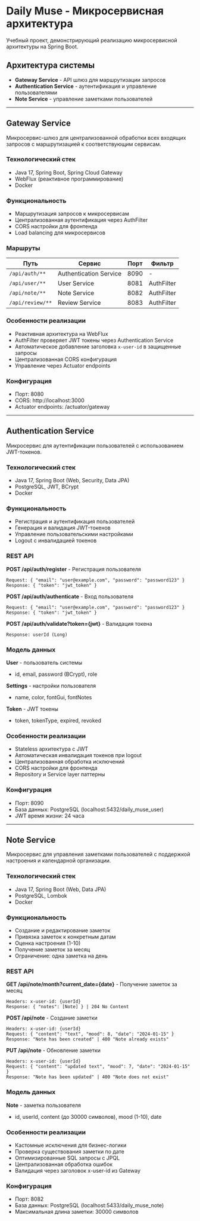 # Daily Muse - Микросервисная архитектура

Учебный проект, демонстрирующий реализацию микросервисной архитектуры на Spring Boot.

## Архитектура системы

- **Gateway Service** - API шлюз для маршрутизации запросов
- **Authentication Service** - аутентификация и управление пользователями
- **Note Service** - управление заметками пользователей

---

## Gateway Service

Микросервис-шлюз для централизованной обработки всех входящих запросов с маршрутизацией к соответствующим сервисам.

### Технологический стек
- Java 17, Spring Boot, Spring Cloud Gateway
- WebFlux (реактивное программирование)
- Docker

### Функциональность
- Маршрутизация запросов к микросервисам
- Централизованная аутентификация через AuthFilter
- CORS настройки для фронтенда
- Load balancing для микросервисов

### Маршруты

| Путь | Сервис | Порт | Фильтр |
|------|--------|------|--------|
| `/api/auth/**` | Authentication Service | 8090 | - |
| `/api/user/**` | User Service | 8081 | AuthFilter |
| `/api/note/**` | Note Service | 8082 | AuthFilter |
| `/api/review/**` | Review Service | 8083 | AuthFilter |

### Особенности реализации

- Реактивная архитектура на WebFlux
- AuthFilter проверяет JWT токены через Authentication Service
- Автоматическое добавление заголовка `x-user-id` в защищенные запросы
- Централизованная CORS конфигурация
- Управление через Actuator endpoints

### Конфигурация
- Порт: 8080
- CORS: http://localhost:3000
- Actuator endpoints: /actuator/gateway

---

## Authentication Service

Микросервис для аутентификации пользователей с использованием JWT-токенов.

### Технологический стек
- Java 17, Spring Boot (Web, Security, Data JPA)
- PostgreSQL, JWT, BCrypt
- Docker

### Функциональность
- Регистрация и аутентификация пользователей
- Генерация и валидация JWT-токенов
- Управление пользовательскими настройками
- Logout с инвалидацией токенов

### REST API

**POST /api/auth/register** - Регистрация пользователя
```
Request: { "email": "user@example.com", "password": "password123" }
Response: { "token": "jwt_token" }
```

**POST /api/auth/authenticate** - Вход пользователя
```
Request: { "email": "user@example.com", "password": "password123" }
Response: { "token": "jwt_token" }
```

**POST /api/auth/validate?token={jwt}** - Валидация токена
```
Response: userId (Long)
```

### Модель данных

**User** - пользователь системы
- id, email, password (BCrypt), role

**Settings** - настройки пользователя
- name, color, fontGui, fontNotes

**Token** - JWT токены
- token, tokenType, expired, revoked

### Особенности реализации

- Stateless архитектура с JWT
- Автоматическая инвалидация токенов при logout
- Централизованная обработка исключений
- CORS настройки для фронтенда
- Repository и Service layer паттерны

### Конфигурация
- Порт: 8090
- База данных: PostgreSQL (localhost:5432/daily_muse_user)
- JWT время жизни: 24 часа

---

## Note Service

Микросервис для управления заметками пользователей с поддержкой настроения и календарной организации.

### Технологический стек
- Java 17, Spring Boot (Web, Data JPA)
- PostgreSQL, Lombok
- Docker

### Функциональность
- Создание и редактирование заметок
- Привязка заметок к конкретным датам
- Оценка настроения (1-10)
- Получение заметок за месяц
- Ограничение: одна заметка на день

### REST API

**GET /api/note/month?current_date={date}** - Получение заметок за месяц
```
Headers: x-user-id: {userId}
Response: { "notes": [Note] } | 204 No Content
```

**POST /api/note** - Создание заметки
```
Headers: x-user-id: {userId}
Request: { "content": "text", "mood": 8, "date": "2024-01-15" }
Response: "Note has been created" | 400 "Note already exists"
```

**PUT /api/note** - Обновление заметки
```
Headers: x-user-id: {userId}
Request: { "content": "updated text", "mood": 7, "date": "2024-01-15" }
Response: "Note has been updated" | 400 "Note does not exist"
```

### Модель данных

**Note** - заметка пользователя
- id, userId, content (до 30000 символов), mood (1-10), date

### Особенности реализации

- Кастомные исключения для бизнес-логики
- Проверка существования заметки по дате
- Оптимизированные SQL запросы с JPQL
- Централизованная обработка ошибок
- Валидация через заголовок x-user-id из Gateway

### Конфигурация
- Порт: 8082
- База данных: PostgreSQL (localhost:5433/daily_muse_note)
- Максимальная длина заметки: 30000 символов
